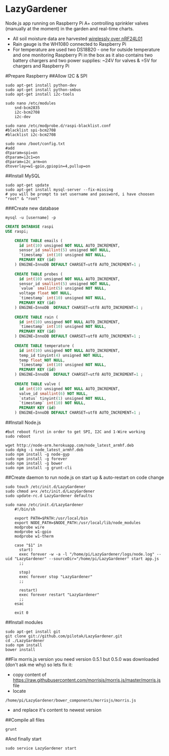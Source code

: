 LazyGardener
==========
Node.js app running on Raspberry Pi A+ controlling sprinkler valves (manually at the moment) in the garden and real-time charts.

* All soil moisture data are harvested [wirelessly over nRF24L01](../../../LazyGardener-probes)
* Rain gauge is the WH1080 connected to Raspberry Pi
* For temperature are used two DS18B20 - one for outside temperature and one monitoring Raspberry Pi in the box as it also contains two battery chargers and two power supplies: ~24V for valves & =5V for chargers and Raspberry Pi

#Prepare Raspberry
##Allow I2C & SPI
```Shell
sudo apt-get install python-dev
sudo apt-get install python-smbus
sudo apt-get install i2c-tools

sudo nano /etc/modules
	snd-bcm2835
	i2c-bcm2708 
	i2c-dev
    
sudo nano /etc/modprobe.d/raspi-blacklist.conf
#blacklist spi-bcm2708
#blacklist i2c-bcm2708

sudo nano /boot/config.txt
#add
dtparam=spi=on
dtparam=i2c1=on
dtparam=i2c_arm=on
dtoverlay=w1-gpio,gpiopin=4,pullup=on
```
##Install MySQL
```Shell
sudo apt-get update
sudo apt-get install mysql-server --fix-missing
# you will be prompt to set username and password, i have choosen "root" & "root"
```
###Create new database
```Shell
mysql -u [username] -p
```
```SQL
CREATE DATABASE raspi
USE raspi;

	CREATE TABLE emails (
	  id int(10) unsigned NOT NULL AUTO_INCREMENT,
	  sensor_id smallint(5) unsigned NOT NULL,
	  `timestamp` int(10) unsigned NOT NULL,
	  PRIMARY KEY (id)
	) ENGINE=InnoDB DEFAULT CHARSET=utf8 AUTO_INCREMENT=1 ;
	
	CREATE TABLE probes (
	  id int(10) unsigned NOT NULL AUTO_INCREMENT,
	  sensor_id smallint(5) unsigned NOT NULL,
	  `value` smallint(5) unsigned NOT NULL,
	  voltage float NOT NULL,
	  `timestamp` int(10) unsigned NOT NULL,
	  PRIMARY KEY (id)
	) ENGINE=InnoDB  DEFAULT CHARSET=utf8 AUTO_INCREMENT=1 ;
	
	CREATE TABLE rain (
	  id int(10) unsigned NOT NULL AUTO_INCREMENT,
	  `timestamp` int(10) unsigned NOT NULL,
	  PRIMARY KEY (id)
	) ENGINE=InnoDB DEFAULT CHARSET=utf8 AUTO_INCREMENT=1 ;
	
	CREATE TABLE temperature (
	  id int(10) unsigned NOT NULL AUTO_INCREMENT,
	  temp_id tinyint(4) unsigned NOT NULL,
	  temp float NOT NULL,
	  `timestamp` int(10) unsigned NOT NULL,
	  PRIMARY KEY (id)
	) ENGINE=InnoDB  DEFAULT CHARSET=utf8 AUTO_INCREMENT=1 ;
	
	CREATE TABLE valve (
	  id int(10) unsigned NOT NULL AUTO_INCREMENT,
	  valve_id smallint(6) NOT NULL,
	  `status` tinyint(1) unsigned NOT NULL,
	  `timestamp` int(10) NOT NULL,
	  PRIMARY KEY (id)
	) ENGINE=InnoDB DEFAULT CHARSET=utf8 AUTO_INCREMENT=1 ;
```

##Install Node.js
```Shell
#but reboot first in order to get SPI, I2C and 1-Wire working
sudo reboot

wget http://node-arm.herokuapp.com/node_latest_armhf.deb
sudo dpkg -i node_latest_armhf.deb
sudo npm install -g node-gyp
sudo npm install -g forever
sudo npm install -g bower
sudo npm install -g grunt-cli
```
##Create daemon to run node.js on start up & auto-restart on code change
```Shell
sudo touch /etc/init.d/LazyGardener
sudo chmod a+x /etc/init.d/LazyGardener
sudo update-rc.d LazyGardener defaults
```
```Shell
sudo nano /etc/init.d/LazyGardener
	#!/bin/sh

	export PATH=$PATH:/usr/local/bin
	export NODE_PATH=$NODE_PATH:/usr/local/lib/node_modules
	modprobe wire
	modprobe w1-gpio
	modprobe w1-therm

	case "$1" in
	  start)
	  exec forever -w -a -l "/home/pi/LazyGardener/logs/node.log" --uid "LazyGardener" --sourceDir="/home/pi/LazyGardener" start app.js
	  ;;

	  stop)
	  exec forever stop "LazyGardener"
	  ;;

	  restart)
	  exec forever restart "LazyGardener"
	  ;;
	esac

	exit 0
```

##Install modules
```Shell
sudo apt-get install git
git clone git://github.com/pilotak/LazyGardener.git
cd ./LazyGardener
sudo npm install
bower install
```

##Fix morris.js version
you need version 0.5.1 but 0.5.0 was downloaded (don't ask me why) so lets fix it:
* copy content of https://raw.githubusercontent.com/morrisjs/morris.js/master/morris.js file
* locate
```
/home/pi/LazyGardener/bower_components/morrisjs/morris.js
```
* and replace it's content to newest version 

##Compile all files
```Shell
grunt
```
#And finally start
```Shell
sudo service LazyGardener start
```
